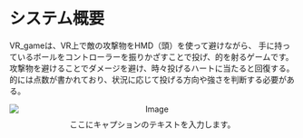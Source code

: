 # システム概要 
VR_gameは、VR上で敵の攻撃物をHMD（頭）を使って避けながら、
手に持っているボールをコントローラーを振りかざすことで投げ、的を射るゲームです。
攻撃物を避けることでダメージを避け、時々投げるハートに当たると回復する。
的には点数が書かれており、状況に応じて投げる方向や強さを判断する必要がある。

<figure style="text-align: center; margin: 0 auto;">
  <img src="https://github.com/user-attachments/assets/26e2cbc7-b296-43e1-b331-a1165b3efe84" alt="Image" style="display: block; margin: 0 auto;">
  <figcaption style="margin-top: 8px;">ここにキャプションのテキストを入力します。</figcaption>
</figure>
